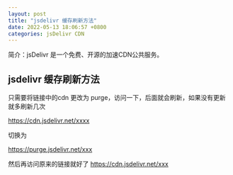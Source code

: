 ```yaml
---
layout: post
title: "jsdelivr 缓存刷新方法"
date: 2022-05-13 18:06:57 +0800
categories: jsDelivr CDN
---
```


简介：jsDelivr 是一个免费、开源的加速CDN公共服务。

## jsdelivr 缓存刷新方法
只需要将链接中的cdn 更改为 purge，访问一下，后面就会刷新，如果没有更新就多刷新几次

https://cdn.jsdelivr.net/xxxx

切换为

https://purge.jsdelivr.net/xxx

然后再访问原来的链接就好了
https://cdn.jsdelivr.net/xxx